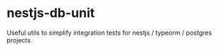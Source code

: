 # nestjs-db-unit
Useful utils to simplify integration tests for nestjs / typeorm / postgres projects
